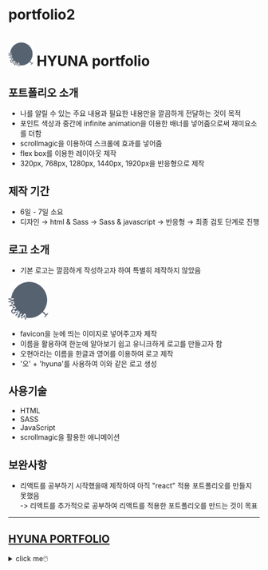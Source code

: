 # portfolio2
# <img src="./img/new_logo.svg" width="50"> HYUNA portfolio
## 포트폴리오 소개
- 나를 알릴 수 있는 주요 내용과 필요한 내용만을 깔끔하게 전달하는 것이 목적
- 포인트 색상과 중간에 infinite animation을 이용한 배너를 넣어줌으로써 재미요소를 더함
- scrollmagic을 이용하여 스크롤에 효과를 넣어줌
- flex box를 이용한 레이아웃 제작
- 320px, 768px, 1280px, 1440px, 1920px을 반응형으로 제작

## 제작 기간
- 6일 &#45; 7일 소요
- 디자인 &#8594; html &#38; Sass &#8594; Sass &#38; javascript &#8594; 반응형 &#8594; 최종 검토 단계로 진행

## 로고 소개
- 기본 로고는 깔끔하게 작성하고자 하여 특별히 제작하지 않았음

<img src = "./img/new_logo.svg" width="80px" hight="80px">

- favicon을 눈에 띄는 이미지로 넣어주고자 제작
- 이름을 활용하여 한눈에 알아보기 쉽고 유니크하게 로고를 만들고자 함
- 오현아라는 이름을 한글과 영어를 이용하여 로고 제작
- '오' + 'hyuna'를 사용하여 이와 같은 로고 생성

## 사용기술
- HTML
- SASS
- JavaScript
- scrollmagic을 활용한 애니메이션

## 보완사항
- 리액트를 공부하기 시작했을때 제작하여 아직 "react" 적용 포트폴리오를 만들지 못했음 </br>
-> 리액트를 추가적으로 공부하여 리액트를 적용한 포트폴리오를 만드는 것이 목표

---
## <a href="https://hyuna99323.github.io/portfolio2/" color="#000">HYUNA PORTFOLIO</a>
<details>
<summary>click me🖱️</summary>
  <img src="./img/main_page.png" width="300" height="1400">
</details>
